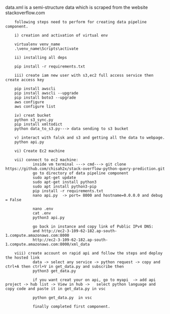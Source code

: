 data.xml is a semi-structure data which is scraped from the website stackoverflow.com

        following steps need to perform for creating data pipeline component.

        i) creation and activation of virtual env 

        virtualenv venv_name
        .\venv_name\Scripts\activate 

        ii) installing all deps

        pip install -r requirements.txt

        iii) create iam new user with s3,ec2 full access service then create access key
        
        pip install awscli   
        pip install awscli --upgrade 
        pip install boto3 --upgrade
        aws configure 
        aws configure list

        iv) creat bucket 
        python s3_sync.py 
        pip install xmltodict
        python data_to_s3.py---> data sending to s3 bucket

        v) interact with falsk and s3 and getting all the data to webpage. 
        python api.py

        vi) Create Ec2 machine

        vii) connect to ec2 machine:
                inside vm terminal ---> cmd---> git clone https://github.com/chisah2x/stack-overflow-python-query-prediction.git
                go to directory of data pipeline component
                sudo apt-get update
                sudo apt-get install python3
                sudo apt install python3-pip
                pip install -r requirements.txt
                nano api.py  -> port= 8000 and hostname=0.0.0.0 and debug = False 

                nano .env  
                cat .env
                python3 api.py

                go back in instance and copy link of Public IPv4 DNS: 
                and http://ec2-3-109-62-182.ap-south-1.compute.amazonaws.com:8000  
                http://ec2-3-109-62-182.ap-south-1.compute.amazonaws.com:8000/xml_data

        viii) create account on rapid api and follow the steps and deploy the hosted link
                data -> select any service -> python request -> copy and ctrl+A then ctrl+V in get_data.py and subscribe then
                python3 get_data.py
                
                if you want creat your on api, go to myapi  -> add api project -> hub list -> View in hub ->   select python language and copy code and paste it in get_data.py in vsc

                python get_data.py  in vsc   

                finally completed first component.
